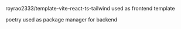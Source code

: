 royrao2333/template-vite-react-ts-tailwind used as frontend template

poetry used as package manager for backend